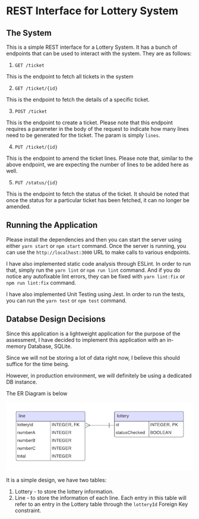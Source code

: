 # REST Interface for Lottery System

## The System
This is a simple REST interface for a Lottery System. It has a bunch of endpoints that can be used to interact with the system.
They are as follows:

1. `GET /ticket`

This is the endpoint to fetch all tickets in the system

2. `GET /ticket/{id}`

This is the endpoint to fetch the details of a specific ticket.

3. `POST /ticket`

This is the endpoint to create a ticket. Please note that this endpoint requires a parameter in the body of the request to indicate how many lines need to be generated for the ticket. The param is simply `lines`.

4. `PUT /ticket/{id}`

This is the endpoint to amend the ticket lines. Please note that, similar to the above endpoint, we are expecting the number of lines to be added here as well.

5. `PUT /status/{id}`

This is the endpoint to fetch the status of the ticket. It should be noted that once the status for a particular ticket has been fetched, it can no longer be amended.

## Running the Application

Please install the dependencies and then you can start the server using either `yarn start` or `npm start` command. Once the server is running, you can use the `http://localhost:3000` URL to make calls to various endpoints.

I have also implemented static code analysis through ESLint. In order to run that, simply run the `yarn lint` or `npm run lint` command. And if you do notice any autofixable lint errors, they can be fixed with `yarn lint:fix` or `npm run lint:fix` command.

I have also implemented Unit Testing using Jest. In order to run the tests, you can run the `yarn test` or `npm test` command.

## Databse Design Decisions

Since this application is a lightweight application for the purpose of the assessment, I have decided to implement this application with an in-memory Database, SQLite.

Since we will not be storing a lot of data right now, I believe this should suffice for the time being.

However, in production environment, we will definitely be using a dedicated DB instance.

The ER Diagram is below

![alt text](src\assets\er_diagram.png)

It is a simple design, we have two tables:
1. Lottery - to store the lottery information.
2. Line - to store the information of each line. Each entry in this table will refer to an entry in the Lottery table through the `lotteryId` Foreign Key constraint.
